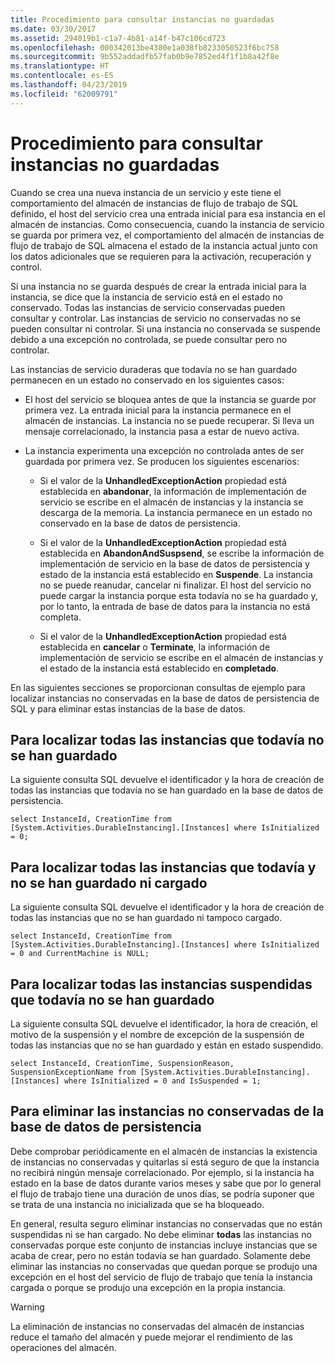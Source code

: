 ```yaml
---
title: Procedimiento para consultar instancias no guardadas
ms.date: 03/30/2017
ms.assetid: 294019b1-c1a7-4b81-a14f-b47c106cd723
ms.openlocfilehash: 000342013be4380e1a038fb8233050523f6bc758
ms.sourcegitcommit: 9b552addadfb57fab0b9e7852ed4f1f1b8a42f8e
ms.translationtype: HT
ms.contentlocale: es-ES
ms.lasthandoff: 04/23/2019
ms.locfileid: "62009791"
---
```

# <a name="how-to-query-for-non-persisted-instances"></a>Procedimiento para consultar instancias no guardadas
Cuando se crea una nueva instancia de un servicio y este tiene el comportamiento del almacén de instancias de flujo de trabajo de SQL definido, el host del servicio crea una entrada inicial para esa instancia en el almacén de instancias. Como consecuencia, cuando la instancia de servicio se guarda por primera vez, el comportamiento del almacén de instancias de flujo de trabajo de SQL almacena el estado de la instancia actual junto con los datos adicionales que se requieren para la activación, recuperación y control.  
  
 Si una instancia no se guarda después de crear la entrada inicial para la instancia, se dice que la instancia de servicio está en el estado no conservado. Todas las instancias de servicio conservadas pueden consultar y controlar. Las instancias de servicio no conservadas no se pueden consultar ni controlar. Si una instancia no conservada se suspende debido a una excepción no controlada, se puede consultar pero no controlar.  
  
 Las instancias de servicio duraderas que todavía no se han guardado permanecen en un estado no conservado en los siguientes casos:  
  
- El host del servicio se bloquea antes de que la instancia se guarde por primera vez. La entrada inicial para la instancia permanece en el almacén de instancias. La instancia no se puede recuperar. Si lleva un mensaje correlacionado, la instancia pasa a estar de nuevo activa.  
  
- La instancia experimenta una excepción no controlada antes de ser guardada por primera vez. Se producen los siguientes escenarios:  
  
    - Si el valor de la **UnhandledExceptionAction** propiedad está establecida en **abandonar**, la información de implementación de servicio se escribe en el almacén de instancias y la instancia se descarga de la memoria. La instancia permanece en un estado no conservado en la base de datos de persistencia.  
  
    - Si el valor de la **UnhandledExceptionAction** propiedad está establecida en **AbandonAndSuspsend**, se escribe la información de implementación de servicio en la base de datos de persistencia y estado de la instancia está establecido en  **Suspende**. La instancia no se puede reanudar, cancelar ni finalizar. El host del servicio no puede cargar la instancia porque esta todavía no se ha guardado y, por lo tanto, la entrada de base de datos para la instancia no está completa.  
  
    - Si el valor de la **UnhandledExceptionAction** propiedad está establecida en **cancelar** o **Terminate**, la información de implementación de servicio se escribe en el almacén de instancias y el estado de la instancia está establecido en **completado**.  
  
 En las siguientes secciones se proporcionan consultas de ejemplo para localizar instancias no conservadas en la base de datos de persistencia de SQL y para eliminar estas instancias de la base de datos.  
  
## <a name="to-find-all-instances-not-persisted-yet"></a>Para localizar todas las instancias que todavía no se han guardado  
 La siguiente consulta SQL devuelve el identificador y la hora de creación de todas las instancias que todavía no se han guardado en la base de datos de persistencia.  
  
```  
select InstanceId, CreationTime from [System.Activities.DurableInstancing].[Instances] where IsInitialized = 0;  
```  
  
## <a name="to-find-all-instances-not-persisted-yet-and-also-not-loaded"></a>Para localizar todas las instancias que todavía y no se han guardado ni cargado  
 La siguiente consulta SQL devuelve el identificador y la hora de creación de todas las instancias que no se han guardado ni tampoco cargado.  
  
```  
select InstanceId, CreationTime from [System.Activities.DurableInstancing].[Instances] where IsInitialized = 0 and CurrentMachine is NULL;  
```  
  
## <a name="to-find-all-suspended-instances-not-persisted-yet"></a>Para localizar todas las instancias suspendidas que todavía no se han guardado  
 La siguiente consulta SQL devuelve el identificador, la hora de creación, el motivo de la suspensión y el nombre de excepción de la suspensión de todas las instancias que no se han guardado y están en estado suspendido.  
  
```  
select InstanceId, CreationTime, SuspensionReason, SuspensionExceptionName from [System.Activities.DurableInstancing].[Instances] where IsInitialized = 0 and IsSuspended = 1;  
```  
  
## <a name="to-delete-non-persisted-instances-from-the-persistence-database"></a>Para eliminar las instancias no conservadas de la base de datos de persistencia  
 Debe comprobar periódicamente en el almacén de instancias la existencia de instancias no conservadas y quitarlas si está seguro de que la instancia no recibirá ningún mensaje correlacionado. Por ejemplo, si la instancia ha estado en la base de datos durante varios meses y sabe que por lo general el flujo de trabajo tiene una duración de unos días, se podría suponer que se trata de una instancia no inicializada que se ha bloqueado.  
  
 En general, resulta seguro eliminar instancias no conservadas que no están suspendidas ni se han cargado. No debe eliminar **todas** las instancias no conservadas porque este conjunto de instancias incluye instancias que se acaba de crear, pero no están todavía se han guardado. Solamente debe eliminar las instancias no conservadas que quedan porque se produjo una excepción en el host del servicio de flujo de trabajo que tenía la instancia cargada o porque se produjo una excepción en la propia instancia.  
  
> [!WARNING]
>  La eliminación de instancias no conservadas del almacén de instancias reduce el tamaño del almacén y puede mejorar el rendimiento de las operaciones del almacén.
